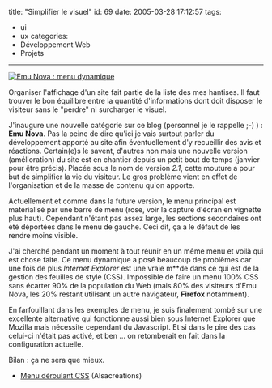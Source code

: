 title: "Simplifier le visuel"
id: 69
date: 2005-03-28 17:12:57
tags:
- ui
- ux
categories:
- Développement Web
- Projets
---

[![Emu Nova : menu dynamique](/images/Emu-Nova/menu-sousmenu.TN__.png)](/images/Emu-Nova/menu-sousmenu.png)

Organiser l'affichage d'un site fait partie de la liste des mes hantises. Il faut trouver le bon équilibre entre la quantité d'informations dont doit disposer le visiteur sans le "perdre" ni surcharger le visuel.

<!--more-->

J'inaugure une nouvelle catégorie sur ce blog (personnel je le rappelle ;-) ) : **Emu Nova**. Pas la peine de dire qu'ici je vais surtout parler du développement apporté au site afin éventuellement d'y recueillir des avis et réactions. Certain(e)s le savent, d'autres non mais une nouvelle version (amélioration) du site est en chantier depuis un petit bout de temps (janvier pour être précis). Placée sous le nom de version _2.1_, cette mouture a pour but de simplifier la vie du visiteur. Le gros problème vient en effet de l'organisation et de la masse de contenu qu'on apporte.

Actuellement et comme dans la future version, le menu principal est matérialisé par une barre de menu (rose, voir la capture d'écran en vignette plus haut). Cependant n'étant pas assez large, les sections secondaires ont été déportées dans le menu de gauche. Ceci dit, ça a le défaut de les rendre moins visible.

J'ai cherché pendant un moment à tout réunir en un même menu et voilà qui est chose faite. Ce menu dynamique a posé beaucoup de problèmes car une fois de plus _Internet Explorer_ est une vraie m**de dans ce qui est de la gestion des feuilles de style (CSS). Impossible de faire un menu 100% CSS sans écarter 90% de la population du Web (mais 80% des visiteurs d'Emu Nova, les 20% restant utilisant un autre navigateur, **Firefox** notamment).

En farfouillant dans les exemples de menu, je suis finalement tombé sur une excellente alternative qui fonctionne aussi bien sous Internet Explorer que Mozilla mais nécessite cependant du Javascript. Et si dans le pire des cas celui-ci n'était pas activé, et ben ... on retomberait en fait dans la configuration actuelle.

Bilan : ça ne sera que mieux.

*   [Menu déroulant CSS](http://www.alsacreations.com/articles/deroulant/) (Alsacréations)